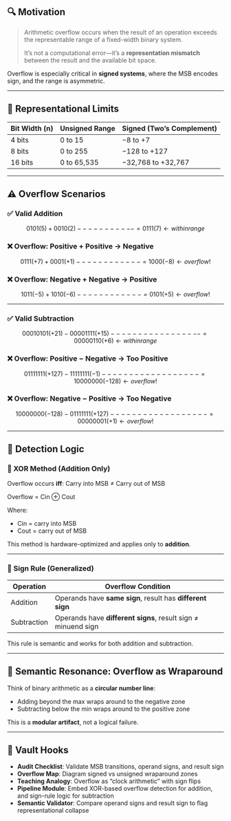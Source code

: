 
## 🔍 Motivation

> Arithmetic overflow occurs when the result of an operation exceeds the representable range of a fixed-width binary system.
>
> It’s not a computational error—it’s a **representation mismatch** between the result and the available bit space.

Overflow is especially critical in **signed systems**, where the MSB encodes sign, and the range is asymmetric.

---

## 🧮 Representational Limits

| **Bit Width (n)** | **Unsigned Range** | **Signed (Two’s Complement)** |
|-------------------|--------------------|-------------------------------|
| 4 bits            | 0 to 15            | −8 to +7                      |
| 8 bits            | 0 to 255           | −128 to +127                  |
| 16 bits           | 0 to 65,535        | −32,768 to +32,767            |

---

## ⚠️ Overflow Scenarios

### ✅ Valid Addition

```math
  0101 (5)
+ 0010 (2)
-----------
= 0111 (7) ← within range
```

### ❌ Overflow: Positive + Positive → Negative

```math
  0111 (+7)
+ 0001 (+1)
------------
= 1000 (−8) ← overflow!

```

### ❌ Overflow: Negative + Negative → Positive

```math
  1011 (−5)
+ 1010 (−6)
------------
= 0101 (+5) ← overflow!

```

---

### ✅ Valid Subtraction

```math
  00010101 (+21)
− 00001111 (+15)
-----------------
= 00000110 (+6) ← within range
```

### ❌ Overflow: Positive − Negative → Too Positive

```math
  01111111 (+127)
− 11111111 (−1)
------------------
= 10000000 (−128) ← overflow!
```

### ❌ Overflow: Negative − Positive → Too Negative

```math
  10000000 (−128)
− 01111111 (+127)
------------------
= 00000001 (+1) ← overflow!
```

---

## 🔧 Detection Logic

### 🧠 XOR Method (Addition Only)

Overflow occurs **iff**:
Carry into MSB ≠ Carry out of MSB

Overflow = Cin ⊕ Cout

Where:

- Cin = carry into MSB
- Cout = carry out of MSB

This method is hardware-optimized and applies only to **addition**.

---

### 🧠 Sign Rule (Generalized)

| **Operation** | **Overflow Condition** |
|---------------|------------------------|
| Addition      | Operands have **same sign**, result has **different sign** |
| Subtraction   | Operands have **different signs**, result sign ≠ minuend sign |

This rule is semantic and works for both addition and subtraction.

---

## 🔁 Semantic Resonance: Overflow as Wraparound

Think of binary arithmetic as a **circular number line**:

- Adding beyond the max wraps around to the negative zone
- Subtracting below the min wraps around to the positive zone

This is a **modular artifact**, not a logical failure.

---

## 🧠 Vault Hooks

- **Audit Checklist**: Validate MSB transitions, operand signs, and result sign
- **Overflow Map**: Diagram signed vs unsigned wraparound zones
- **Teaching Analogy**: Overflow as “clock arithmetic” with sign flips
- **Pipeline Module**: Embed XOR-based overflow detection for addition, and sign-rule logic for subtraction
- **Semantic Validator**: Compare operand signs and result sign to flag representational collapse
